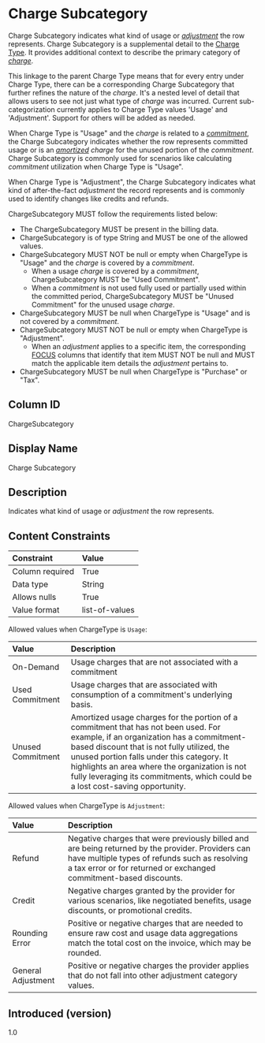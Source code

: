 # Charge Subcategory

Charge Subcategory indicates what kind of usage or [*adjustment*](#glossary:adjustment) the row represents. Charge Subcategory is a supplemental detail to the [Charge Type](#chargetype). It provides additional context to describe the primary category of [*charge*](#glossary:charge).

This linkage to the parent Charge Type means that for every entry under Charge Type, there can be a corresponding Charge Subcategory that further refines the nature of the *charge*. It's a nested level of detail that allows users to see not just what type of *charge* was incurred. Current sub-categorization currently applies to Charge Type values 'Usage' and 'Adjustment'. Support for others will be added as needed.

When Charge Type is "Usage" and the *charge* is related to a [*commitment*](#glossary:commitment), the Charge Subcategory indicates whether the row represents committed usage or is an [*amortized*](#glossary:amortization) *charge* for the unused portion of the *commitment*. Charge Subcategory is commonly used for scenarios like calculating *commitment* utilization when Charge Type is "Usage".

When Charge Type is "Adjustment", the Charge Subcategory indicates what kind of after-the-fact *adjustment* the record represents and is commonly used to identify changes like credits and refunds.

ChargeSubcategory MUST follow the requirements listed below:

* The ChargeSubcategory MUST be present in the billing data.
* ChargeSubcategory is of type String and MUST be one of the allowed values.
* ChargeSubcategory MUST NOT be null or empty when ChargeType is "Usage" and the *charge* is covered by a *commitment*.
  * When a usage *charge* is covered by a *commitment*, ChargeSubcategory MUST be "Used Commitment".
  * When a *commitment* is not used fully used or partially used within the committed period, ChargeSubcategory MUST be "Unused Commitment" for the unused usage *charge*.
* ChargeSubcategory MUST be null when ChargeType is "Usage" and is not covered by a *commitment*.
* ChargeSubcategory MUST NOT be null or empty when ChargeType is "Adjustment".
  * When an *adjustment* applies to a specific item, the corresponding [FOCUS](#glossary:finops-cost-and-usage-specification) columns that identify that item MUST NOT be null and MUST match the applicable item details the *adjustment* pertains to.
* ChargeSubcategory MUST be null when ChargeType is "Purchase" or "Tax".

## Column ID

ChargeSubcategory

## Display Name

Charge Subcategory

## Description

Indicates what kind of usage or *adjustment* the row represents.

## Content Constraints

| Constraint      | Value          |
| :-------------- | :------------- |
| Column required | True           |
| Data type       | String         |
| Allows nulls    | True           |
| Value format    | list-of-values |

Allowed values when ChargeType is `Usage`:

| Value             | Description                                                                                                                                                                                                                                                                                                                                                |
| :---------------- | :--------------------------------------------------------------------------------------------------------------------------------------------------------------------------------------------------------------------------------------------------------------------------------------------------------------------------------------------------------- |
| On-Demand         | Usage charges that are not associated with a commitment |
| Used Commitment   | Usage charges that are associated with consumption of a commitment's underlying basis.                                                                                                                                              |
| Unused Commitment | Amortized usage charges for the portion of a commitment that has not been used. For example, if an organization has a commitment-based discount that is not fully utilized, the unused portion falls under this category. It highlights an area where the organization is not fully leveraging its commitments, which could be a lost cost-saving opportunity. |

Allowed values when ChargeType is `Adjustment`:

| Value              | Description                                                                                                                                                                                                              |
| :----------------- | :----------------------------------------------------------------------------------------------------------------------------------------------------------------------------------------------------------------------- |
| Refund             | Negative charges that were previously billed and are being returned by the provider. Providers can have multiple types of refunds such as resolving a tax error or for returned or exchanged commitment-based discounts. |
| Credit             | Negative charges granted by the provider for various scenarios, like negotiated benefits, usage discounts, or promotional credits.                                                                                       |
| Rounding Error     | Positive or negative charges that are needed to ensure raw cost and usage data aggregations match the total cost on the invoice, which may be rounded.                                                                   |
| General Adjustment | Positive or negative charges the provider applies that do not fall into other adjustment category values.                                                                                                                |

## Introduced (version)

1.0
